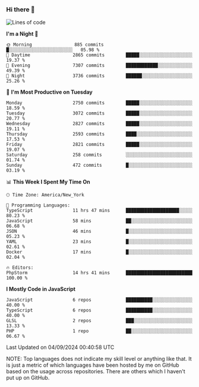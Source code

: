 ### Hi there 👋

<!--
**LynxJinxxy/LynxJinxxy** is a ✨ _special_ ✨ repository because its `README.md` (this file) appears on your GitHub profile.

Here are some ideas to get you started:

- 🔭 I’m currently working on ...
- 🌱 I’m currently learning ...
- 👯 I’m looking to collaborate on ...
- 🤔 I’m looking for help with ...
- 💬 Ask me about ...
- 📫 How to reach me: ...
- 😄 Pronouns: ...
- ⚡ Fun fact: ...
-->

<!--START_SECTION:waka-->
![Lines of code](https://img.shields.io/badge/From%20Hello%20World%20I%27ve%20Written-32.0%20million%20lines%20of%20code-blue)

**I'm a Night 🦉** 

```text
🌞 Morning                885 commits         █░░░░░░░░░░░░░░░░░░░░░░░░   05.98 % 
🌆 Daytime                2865 commits        █████░░░░░░░░░░░░░░░░░░░░   19.37 % 
🌃 Evening                7307 commits        ████████████░░░░░░░░░░░░░   49.39 % 
🌙 Night                  3736 commits        ██████░░░░░░░░░░░░░░░░░░░   25.26 % 
```
📅 **I'm Most Productive on Tuesday** 

```text
Monday                   2750 commits        █████░░░░░░░░░░░░░░░░░░░░   18.59 % 
Tuesday                  3072 commits        █████░░░░░░░░░░░░░░░░░░░░   20.77 % 
Wednesday                2827 commits        █████░░░░░░░░░░░░░░░░░░░░   19.11 % 
Thursday                 2593 commits        ████░░░░░░░░░░░░░░░░░░░░░   17.53 % 
Friday                   2821 commits        █████░░░░░░░░░░░░░░░░░░░░   19.07 % 
Saturday                 258 commits         ░░░░░░░░░░░░░░░░░░░░░░░░░   01.74 % 
Sunday                   472 commits         █░░░░░░░░░░░░░░░░░░░░░░░░   03.19 % 
```


📊 **This Week I Spent My Time On** 

```text
🕑︎ Time Zone: America/New_York

💬 Programming Languages: 
TypeScript               11 hrs 47 mins      ████████████████████░░░░░   80.23 % 
JavaScript               58 mins             ██░░░░░░░░░░░░░░░░░░░░░░░   06.68 % 
JSON                     46 mins             █░░░░░░░░░░░░░░░░░░░░░░░░   05.23 % 
YAML                     23 mins             █░░░░░░░░░░░░░░░░░░░░░░░░   02.61 % 
Docker                   17 mins             █░░░░░░░░░░░░░░░░░░░░░░░░   02.04 % 

🔥 Editors: 
PhpStorm                 14 hrs 41 mins      █████████████████████████   100.00 % 
```

**I Mostly Code in JavaScript** 

```text
JavaScript               6 repos             ██████████░░░░░░░░░░░░░░░   40.00 % 
TypeScript               6 repos             ██████████░░░░░░░░░░░░░░░   40.00 % 
GLSL                     2 repos             ███░░░░░░░░░░░░░░░░░░░░░░   13.33 % 
PHP                      1 repo              ██░░░░░░░░░░░░░░░░░░░░░░░   06.67 % 
```




 Last Updated on 04/09/2024 00:40:58 UTC
<!--END_SECTION:waka-->
NOTE: Top languages does not indicate my skill level or anything like that. It is just a metric of which languages have been hosted by me on GitHub based on the usage across repositories. There are others which I haven't put up on GitHub.
